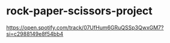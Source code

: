 # rock-paper-scissors-project
https://open.spotify.com/track/07UfHum6GRuQSSp3QwxGM7?si=c2988149e8f54bb4
